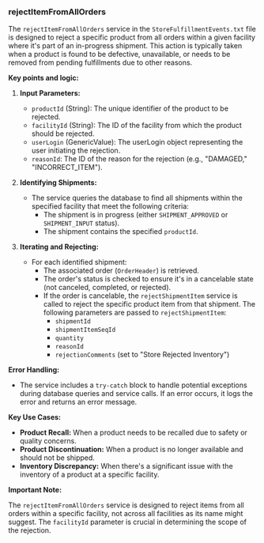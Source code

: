 ### **rejectItemFromAllOrders**

The `rejectItemFromAllOrders` service in the `StoreFulfillmentEvents.txt` file is designed to reject a specific product from all orders within a given facility where it's part of an in-progress shipment. This action is typically taken when a product is found to be defective, unavailable, or needs to be removed from pending fulfillments due to other reasons.

**Key points and logic:**

1.  **Input Parameters:**
    *   `productId` (String): The unique identifier of the product to be rejected.
    *   `facilityId` (String): The ID of the facility from which the product should be rejected.
    *   `userLogin` (GenericValue): The userLogin object representing the user initiating the rejection.
    *   `reasonId`: The ID of the reason for the rejection (e.g., "DAMAGED," "INCORRECT\_ITEM").

2.  **Identifying Shipments:**
    *   The service queries the database to find all shipments within the specified facility that meet the following criteria:
        *   The shipment is in progress (either `SHIPMENT_APPROVED` or `SHIPMENT_INPUT` status).
        *   The shipment contains the specified `productId`.

3.  **Iterating and Rejecting:**
    *   For each identified shipment:
        *   The associated order (`OrderHeader`) is retrieved.
        *   The order's status is checked to ensure it's in a cancelable state (not canceled, completed, or rejected).
        *   If the order is cancelable, the `rejectShipmentItem` service is called to reject the specific product item from that shipment. The following parameters are passed to `rejectShipmentItem`:
            *   `shipmentId`
            *   `shipmentItemSeqId`
            *   `quantity`
            *   `reasonId`
            *   `rejectionComments` (set to "Store Rejected Inventory")

**Error Handling:**

*   The service includes a `try-catch` block to handle potential exceptions during database queries and service calls. If an error occurs, it logs the error and returns an error message.

**Key Use Cases:**

*   **Product Recall:** When a product needs to be recalled due to safety or quality concerns.
*   **Product Discontinuation:** When a product is no longer available and should not be shipped.
*   **Inventory Discrepancy:** When there's a significant issue with the inventory of a product at a specific facility.

**Important Note:**

The `rejectItemFromAllOrders` service is designed to reject items from all orders within a specific facility, not across all facilities as its name might suggest. The `facilityId` parameter is crucial in determining the scope of the rejection.

